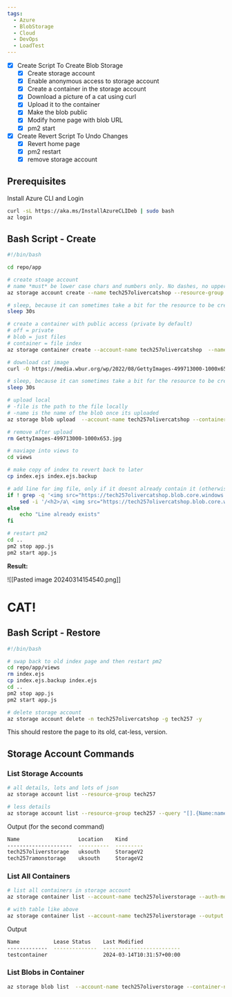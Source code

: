 ```yaml
---
tags:
  - Azure
  - BlobStorage
  - Cloud
  - DevOps
  - LoadTest
---
```



- [x] Create Script To Create Blob Storage
	- [x] Create storage account
	- [x] Enable anonymous access to storage account
	- [x] Create a container in the storage account
	- [x] Download a picture of a cat using curl
	- [x] Upload it to the container
	- [x] Make the blob public
	- [x] Modify home page with blob URL
	- [x] pm2 start
- [x] Create Revert Script To Undo Changes
	- [x] Revert home page
	- [x] pm2 restart
	- [x] remove storage account

## Prerequisites

Install Azure CLI and Login

```bash
curl -sL https://aka.ms/InstallAzureCLIDeb | sudo bash
az login
```

## Bash Script - Create

```bash
#!/bin/bash

cd repo/app

# create stoage account
# name *must* be lower case chars and numbers only. No dashes, no upper case, no spaces. Must be between 3 and 24 chars
az storage account create --name tech257olivercatshop --resource-group tech257 --location uksouth --sku Standard_LRS --allow-blob-public-access true

# sleep, because it can sometimes take a bit for the resource to be created
sleep 30s

# create a container with public access (private by default)
# off = private
# blob = just files
# container = file index
az storage container create --account-name tech257olivercatshop  --name catbox --public-access blob --auth-mode login 

# download cat image
curl -O https://media.wbur.org/wp/2022/08/GettyImages-499713000-1000x653.jpg

# sleep, because it can sometimes take a bit for the resource to be created
sleep 30s

# upload local
# -file is the path to the file locally
# -name is the name of the blob once its uploaded
az storage blob upload  --account-name tech257olivercatshop --container-name catbox --name cat.jpg --file GettyImages-499713000-1000x653.jpg --auth-mode login

# remove after upload
rm GettyImages-499713000-1000x653.jpg

# naviage into views to 
cd views

# make copy of index to revert back to later
cp index.ejs index.ejs.backup

# add line for img file, only if it doesnt already contain it (otherwise you end up with multiple cats if you rerun the script)
if ! grep -q '<img src="https://tech257olivercatshop.blob.core.windows.net/catbox/cat.jpg"/>' index.ejs; then 
	sed -i '/<h2>/a\ <img src="https://tech257olivercatshop.blob.core.windows.net/catbox/cat.jpg"/>' index.ejs 
else 
	echo "Line already exists" 
fi

# restart pm2
cd ..
pm2 stop app.js
pm2 start app.js
```

**Result:**

![[Pasted image 20240314154540.png]]
# CAT!
## Bash Script - Restore

```bash
#!/bin/bash

# swap back to old index page and then restart pm2
cd repo/app/views
rm index.ejs
cp index.ejs.backup index.ejs
cd ..
pm2 stop app.js
pm2 start app.js

# delete storage account
az storage account delete -n tech257olivercatshop -g tech257 -y
```

This should restore the page to its old, cat-less, version.
## Storage Account Commands

### List Storage Accounts
```bash
# all details, lots and lots of json
az storage account list --resource-group tech257

# less details
az storage account list --resource-group tech257 --query "[].{Name:name, Location:location, Kind:kind}" --output table
```

Output (for the second command)
```bash
Name                   Location    Kind
---------------------  ----------  ---------
tech257oliverstorage   uksouth     StorageV2
tech257ramonstorage    uksouth     StorageV2
```

### List All Containers
```bash
# list all containers in storage account
az storage container list --account-name tech257oliverstorage --auth-mode login

# with table like above
az storage container list --account-name tech257oliverstorage --output table --auth-mode login
```

Output
```bash
Name           Lease Status    Last Modified
-------------  --------------  -------------------------
testcontainer                  2024-03-14T10:31:57+00:00
```

### List Blobs in Container
```bash
az storage blob list  --account-name tech257oliverstorage --container-name testcontainer --output table --auth-mode login
```